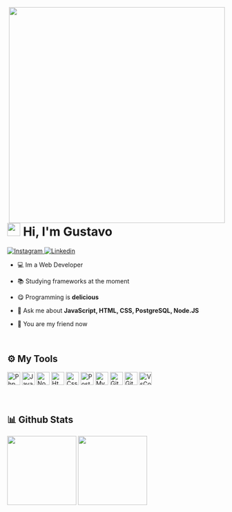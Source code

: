 <img align="right" height="500px" src="https://raw.githubusercontent.com/gist/Gurtinho/2632940541f28cd27dac7d91ef63c024/raw/197bbd6f5ad9948d3a30e6b4641ecff39a94bf71/gurtinhocard.svg" />


<h1 align="left"><img height="30px" src="https://user-images.githubusercontent.com/50364832/143615313-330ef73e-ee1c-4cfe-b71d-7462a00f16b4.gif" /> Hi, I'm Gustavo</h1>


<div align="left">
  <a href="https://www.instagram.com/gutolitt/" target="blank">
    <img src="https://img.shields.io/badge/-Instagram-%23E4405F?style=flat&logo=instagram&logoColor=white" alt="Instagram">
  </a>
  <a href="https://www.linkedin.com/in/gustavo-litter-6ab24b191/" target="blank">
    <img src="https://img.shields.io/badge/-Linkedin-%230e76a8?style=flat&logo=linkedin&logoColor=white" alt="Linkedin" />
  </a>
</div>


- 💻 Im a Web Developer

- 📚 Studying frameworks at the moment

- 😋 Programming is **delicious**

- 💬 Ask me about **JavaScript, HTML, CSS, PostgreSQL, Node.JS**

- 🥳 You are my friend now

</br>


## ⚙️ My Tools
<div align="left">
  <img height="30em" src="https://cdn.jsdelivr.net/gh/devicons/devicon/icons/php/php-original.svg" alt="Php" />
  <img height="30em" src="https://cdn.jsdelivr.net/gh/devicons/devicon/icons/javascript/javascript-original.svg" alt="Javascript" />
  <img height="30em" src="https://cdn.jsdelivr.net/gh/devicons/devicon/icons/nodejs/nodejs-original.svg" alt="Node.js" />
  <img height="30em" src="https://cdn.jsdelivr.net/gh/devicons/devicon/icons/html5/html5-original.svg" alt="Html" />
  <img height="30em" src="https://cdn.jsdelivr.net/gh/devicons/devicon/icons/css3/css3-original.svg" alt="Css" />
  <img height="30em" src="https://cdn.jsdelivr.net/gh/devicons/devicon/icons/postgresql/postgresql-original.svg" alt="PostgreSql" />
  <img height="30em" src="https://cdn.jsdelivr.net/gh/devicons/devicon/icons/mysql/mysql-original.svg" alt="MySql" />
  <img height="30em" src="https://cdn.jsdelivr.net/gh/devicons/devicon/icons/git/git-original.svg" alt="Git" />
  <img height="30em" src="https://cdn.jsdelivr.net/gh/devicons/devicon/icons/github/github-original.svg" alt="GitHub" />
  <img height="30em" src="https://cdn.jsdelivr.net/gh/devicons/devicon/icons/vscode/vscode-original.svg" alt="VsCode" />
</div>
</br></br>


## 📊 Github Stats
<div align="left">
  <img height="160em" 
       src="https://github-readme-stats.vercel.app/api?username=Gurtinho&show_icons=true&theme=radical&include_all_commits=true&count_private=true"/>
  <img height="160em" 
       src="https://github-readme-stats.vercel.app/api/top-langs/?username=Gurtinho&layout=compact&langs_count=7&theme=radical"/>
</div>
</br>
